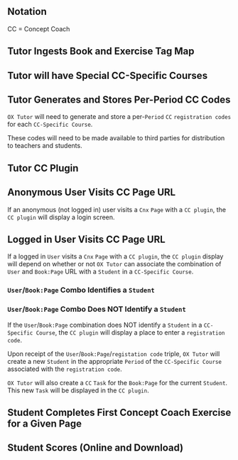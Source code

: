## Notation

CC = Concept Coach

## Tutor Ingests Book and Exercise Tag Map

## Tutor will have Special CC-Specific Courses

## Tutor Generates and Stores Per-Period CC Codes

`OX Tutor` will need to
generate and store
a per-`Period` `CC` `registration codes`
for each `CC-Specific Course`.

These codes will need to be made available
to third parties
for distribution to teachers and students.

## Tutor CC Plugin

## Anonymous User Visits CC Page URL

If an anonymous (not logged in) user
visits a `Cnx` `Page` with a `CC plugin`,
the `CC plugin` will display a login screen.

## Logged in User Visits CC Page URL

If a logged in `User`
visits a `Cnx` `Page` with a `CC plugin`,
the `CC plugin` display will depend
on whether or not `OX Tutor` can associate the combination
of `User` and `Book:Page` URL
with a `Student` in a `CC-Specific Course`.

### `User`/`Book:Page` Combo Identifies a `Student`

### `User`/`Book:Page` Combo Does NOT Identify a `Student`

If the `User`/`Book:Page` combination
does NOT identify a `Student`
in a `CC-Specific Course`,
the `CC plugin` will display
a place to enter a `registration code`.

Upon receipt of the
`User`/`Book:Page`/`registation code` triple,
`OX Tutor` will create a new `Student`
in the appropriate `Period`
of the `CC-Specific Course`
associated with the `registration code`.

`OX Tutor` will also create
a `CC` `Task` for the `Book:Page`
for the current `Student`.
This new `Task` will be displayed
in the `CC plugin`.

## Student Completes First Concept Coach Exercise for a Given Page

## Student Scores (Online and Download)
